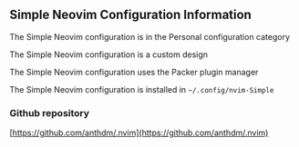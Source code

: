 ## Simple Neovim Configuration Information

The Simple Neovim configuration is in the Personal configuration category

The Simple Neovim configuration is a custom design

The Simple Neovim configuration uses the Packer plugin manager

The Simple Neovim configuration is installed in `~/.config/nvim-Simple`

### Github repository

[https://github.com/anthdm/.nvim](https://github.com/anthdm/.nvim)

